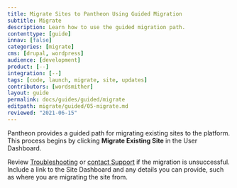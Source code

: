 ```yaml
---
title: Migrate Sites to Pantheon Using Guided Migration
subtitle: Migrate
description: Learn how to use the guided migration path.
contenttype: [guide]
innav: [false]
categories: [migrate]
cms: [drupal, wordpress]
audience: [development]
product: [--]
integration: [--]
tags: [code, launch, migrate, site, updates]
contributors: [wordsmither]
layout: guide
permalink: docs/guides/guided/migrate
editpath: migrate/guided/05-migrate.md
reviewed: "2021-06-15"
---
```


Pantheon provides a guided path for migrating existing sites to the platform. This process begins by clicking **Migrate Existing Site** in the User Dashboard.

<Partial file="migrate/migrate-all.md" />

Review [Troubleshooting](/guides/guided/troubleshooting) or [contact Support](/guides/support/contact-support/) if the migration is unsuccessful. Include a link to the Site Dashboard and any details you can provide, such as where you are migrating the site from.

